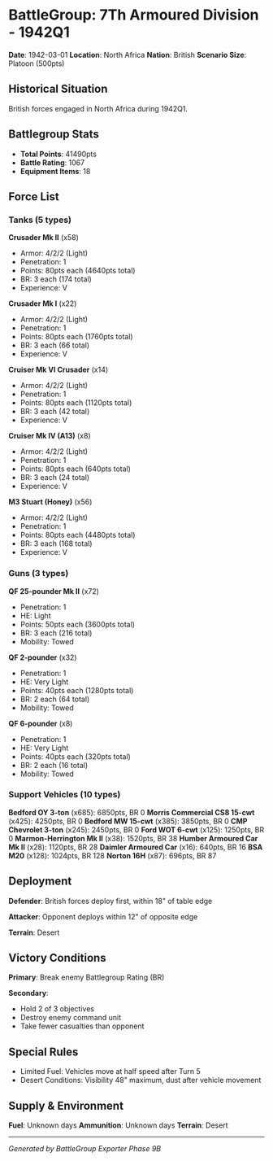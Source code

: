 # BattleGroup: 7Th Armoured Division - 1942Q1

**Date**: 1942-03-01
**Location**: North Africa
**Nation**: British
**Scenario Size**: Platoon (500pts)

## Historical Situation

British forces engaged in North Africa during 1942Q1.

## Battlegroup Stats

- **Total Points**: 41490pts
- **Battle Rating**: 1067
- **Equipment Items**: 18

## Force List

### Tanks (5 types)

**Crusader Mk II** (x58)
- Armor: 4/2/2 (Light)
- Penetration: 1
- Points: 80pts each (4640pts total)
- BR: 3 each (174 total)
- Experience: V

**Crusader Mk I** (x22)
- Armor: 4/2/2 (Light)
- Penetration: 1
- Points: 80pts each (1760pts total)
- BR: 3 each (66 total)
- Experience: V

**Cruiser Mk VI Crusader** (x14)
- Armor: 4/2/2 (Light)
- Penetration: 1
- Points: 80pts each (1120pts total)
- BR: 3 each (42 total)
- Experience: V

**Cruiser Mk IV (A13)** (x8)
- Armor: 4/2/2 (Light)
- Penetration: 1
- Points: 80pts each (640pts total)
- BR: 3 each (24 total)
- Experience: V

**M3 Stuart (Honey)** (x56)
- Armor: 4/2/2 (Light)
- Penetration: 1
- Points: 80pts each (4480pts total)
- BR: 3 each (168 total)
- Experience: V

### Guns (3 types)

**QF 25-pounder Mk II** (x72)
- Penetration: 1
- HE: Light
- Points: 50pts each (3600pts total)
- BR: 3 each (216 total)
- Mobility: Towed

**QF 2-pounder** (x32)
- Penetration: 1
- HE: Very Light
- Points: 40pts each (1280pts total)
- BR: 2 each (64 total)
- Mobility: Towed

**QF 6-pounder** (x8)
- Penetration: 1
- HE: Very Light
- Points: 40pts each (320pts total)
- BR: 2 each (16 total)
- Mobility: Towed

### Support Vehicles (10 types)

**Bedford OY 3-ton** (x685): 6850pts, BR 0
**Morris Commercial CS8 15-cwt** (x425): 4250pts, BR 0
**Bedford MW 15-cwt** (x385): 3850pts, BR 0
**CMP Chevrolet 3-ton** (x245): 2450pts, BR 0
**Ford WOT 6-cwt** (x125): 1250pts, BR 0
**Marmon-Herrington Mk II** (x38): 1520pts, BR 38
**Humber Armoured Car Mk II** (x28): 1120pts, BR 28
**Daimler Armoured Car** (x16): 640pts, BR 16
**BSA M20** (x128): 1024pts, BR 128
**Norton 16H** (x87): 696pts, BR 87

## Deployment

**Defender**: British forces deploy first, within 18" of table edge

**Attacker**: Opponent deploys within 12" of opposite edge

**Terrain**: Desert

## Victory Conditions

**Primary**: Break enemy Battlegroup Rating (BR)

**Secondary**:
- Hold 2 of 3 objectives
- Destroy enemy command unit
- Take fewer casualties than opponent

## Special Rules

- Limited Fuel: Vehicles move at half speed after Turn 5
- Desert Conditions: Visibility 48" maximum, dust after vehicle movement

## Supply & Environment

**Fuel**: Unknown days
**Ammunition**: Unknown days
**Terrain**: Desert

---

*Generated by BattleGroup Exporter Phase 9B*
